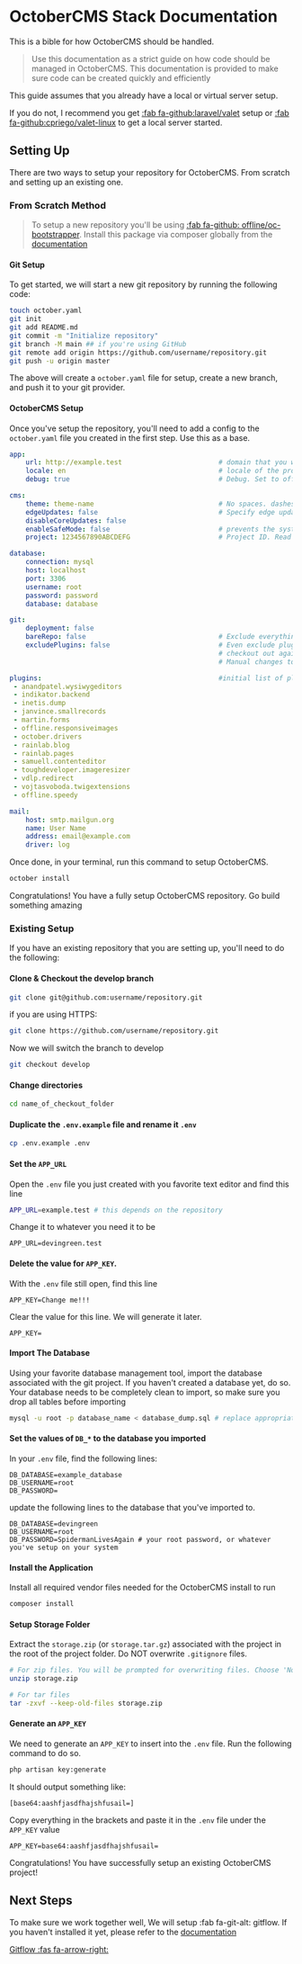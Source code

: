 # OctoberCMS Stack Documentation

This is a bible for how OctoberCMS should be handled. 



> Use this documentation as a strict guide on how code should be managed in OctoberCMS. This documentation is provided to make sure code can be created quickly and efficiently

This guide assumes that you already have a local or virtual server setup.

 If you do not, I recommend you get [:fab fa-github:laravel/valet](https://github.com/laravel/valet) setup or [:fab fa-github:cpriego/valet-linux](https://github.com/cpriego/valet-linux) to get a local server started.

## Setting Up

There are two ways to setup your repository for OctoberCMS. From scratch and setting up an existing one. 

### From Scratch Method

> To setup a new repository you'll be using [:fab fa-github: offline/oc-bootstrapper](https://github.com/OFFLINE-GmbH/oc-bootstrapper). Install this package via composer globally from the [documentation](https://github.com/OFFLINE-GmbH/oc-bootstrapper/blob/develop/README.md)

#### Git Setup
To get started, we will start a new git repository by running the following code:

``` bash
touch october.yaml
git init
git add README.md
git commit -m "Initialize repository"
git branch -M main ## if you're using GitHub
git remote add origin https://github.com/username/repository.git 
git push -u origin master
```

The above will create a `october.yaml` file for setup, create a new branch, and push it to your git provider. 

#### OctoberCMS Setup
Once you've setup the repository, you'll need to add a config to the `october.yaml` file you created in the first step. Use this as a base. <br/>

``` yaml
app:
    url: http://example.test                        # domain that you will use
    locale: en                                      # locale of the project
    debug: true                                     # Debug. Set to off if you plan to run this in production

cms:
    theme: theme-name                               # No spaces. dashes only
    edgeUpdates: false                              # Specify edge updates. More info Here: https://octobercms.com/docs/setup/configuration#edge-updates
    disableCoreUpdates: false             
    enableSafeMode: false                           # prevents the system from editing the code section of the site for CMS Pages
    project: 1234567890ABCDEFG                      # Project ID. Read More Here: https://octobercms.com/help/site/projects

database:
    connection: mysql
    host: localhost
    port: 3306
    username: root
    password: password
    database: database

git:
    deployment: false
    bareRepo: false                                 # Exclude everything except themes and custom plugins in git
    excludePlugins: false                           # Even exclude plugins from your repo. Private plugins will be
                                                    # checkout out again during each "install" run. Be careful!
                                                    # Manual changes to these plugins will be overwritten.

plugins:                                            #initial list of plugins for a basic stack
 - anandpatel.wysiwygeditors
 - indikator.backend
 - inetis.dump
 - janvince.smallrecords
 - martin.forms
 - offline.responsiveimages
 - october.drivers
 - rainlab.blog
 - rainlab.pages
 - samuell.contenteditor
 - toughdeveloper.imageresizer
 - vdlp.redirect
 - vojtasvoboda.twigextensions
 - offline.speedy

mail:
    host: smtp.mailgun.org
    name: User Name
    address: email@example.com
    driver: log

```

Once done, in your terminal, run this command to setup OctoberCMS.

``` bash
october install
```

Congratulations! You have a fully setup OctoberCMS repository. Go build something amazing

### Existing Setup

If you have an existing repository that you are setting up, you'll need to do the following:

#### Clone & Checkout the develop branch
``` bash
git clone git@github.com:username/repository.git
````

if you are using HTTPS:

``` bash
git clone https://github.com/username/repository.git
```

Now we will switch the branch to develop
``` bash
git checkout develop
```

#### Change directories
``` bash
cd name_of_checkout_folder
```

#### Duplicate the `.env.example` file and rename it `.env`
``` bash
cp .env.example .env
```

#### Set the `APP_URL` 
Open the `.env` file you just created with you favorite text editor and find this line

``` bash
APP_URL=example.test # this depends on the repository
```

Change it to whatever you need it to be
``` env
APP_URL=devingreen.test 
```

#### Delete the value for `APP_KEY`. 
With the `.env` file still open, find this line 

``` env
APP_KEY=Change me!!!
```

Clear the value for this line. We will generate it later. 

``` env
APP_KEY=
```

#### Import The Database
Using your favorite database management tool, import the database associated with the git project. If you haven't created a database yet, do so. Your database needs to be completely clean to import, so make sure you drop all tables before importing

``` bash
mysql -u root -p database_name < database_dump.sql # replace appropriate values
```

#### Set the values of `DB_*` to the database you imported 
In your `.env` file, find the following lines:

``` env
DB_DATABASE=example_database
DB_USERNAME=root
DB_PASSWORD=
```

update the following lines to the database that you've imported to. 

``` env
DB_DATABASE=devingreen
DB_USERNAME=root
DB_PASSWORD=SpidermanLivesAgain # your root password, or whatever you've setup on your system
```

#### Install the Application
Install all required vendor files needed for the OctoberCMS install to run

``` bash
composer install
```


#### Setup Storage Folder 
Extract the `storage.zip` (or `storage.tar.gz`) associated with the project in the root of the project folder. Do NOT overwrite `.gitignore` files.

``` bash
# For zip files. You will be prompted for overwriting files. Choose 'No'
unzip storage.zip

# For tar files
tar -zxvf --keep-old-files storage.zip
```


#### Generate an `APP_KEY`
We need to generate an `APP_KEY` to insert into the `.env` file. Run the following command to do so.

``` bash
php artisan key:generate
```

It should output something like:
```
[base64:aashfjasdfhajshfusail=]
```

Copy everything in the brackets and paste it in the `.env` file under the `APP_KEY` value

```
APP_KEY=base64:aashfjasdfhajshfusail=
```

Congratulations! You have successfully setup an existing OctoberCMS project!

## Next Steps
To make sure we work together well, We will setup :fab fa-git-alt: gitflow. If you haven't installed it yet, please refer to the [documentation](https://github.com/nvie/gitflow)

[Gitflow :fas fa-arrow-right:](/gitflow)